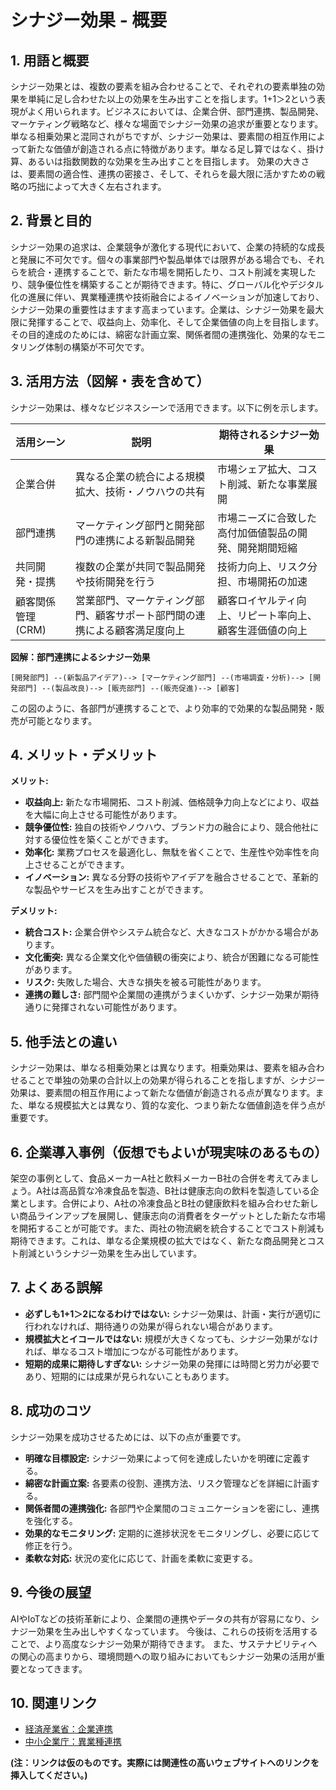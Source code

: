 # シナジー効果 - 概要

## 1. 用語と概要

シナジー効果とは、複数の要素を組み合わせることで、それぞれの要素単独の効果を単純に足し合わせた以上の効果を生み出すことを指します。1+1＞2という表現がよく用いられます。ビジネスにおいては、企業合併、部門連携、製品開発、マーケティング戦略など、様々な場面でシナジー効果の追求が重要となります。  単なる相乗効果と混同されがちですが、シナジー効果は、要素間の相互作用によって新たな価値が創造される点に特徴があります。単なる足し算ではなく、掛け算、あるいは指数関数的な効果を生み出すことを目指します。  効果の大きさは、要素間の適合性、連携の密接さ、そして、それらを最大限に活かすための戦略の巧拙によって大きく左右されます。


## 2. 背景と目的

シナジー効果の追求は、企業競争が激化する現代において、企業の持続的な成長と発展に不可欠です。個々の事業部門や製品単体では限界がある場合でも、それらを統合・連携することで、新たな市場を開拓したり、コスト削減を実現したり、競争優位性を構築することが期待できます。特に、グローバル化やデジタル化の進展に伴い、異業種連携や技術融合によるイノベーションが加速しており、シナジー効果の重要性はますます高まっています。企業は、シナジー効果を最大限に発揮することで、収益向上、効率化、そして企業価値の向上を目指します。その目的達成のためには、綿密な計画立案、関係者間の連携強化、効果的なモニタリング体制の構築が不可欠です。


## 3. 活用方法（図解・表を含めて）

シナジー効果は、様々なビジネスシーンで活用できます。以下に例を示します。

| 活用シーン         | 説明                                                                     | 期待されるシナジー効果                                      |
|----------------------|-------------------------------------------------------------------------|-----------------------------------------------------------|
| 企業合併            | 異なる企業の統合による規模拡大、技術・ノウハウの共有                     | 市場シェア拡大、コスト削減、新たな事業展開                |
| 部門連携            | マーケティング部門と開発部門の連携による新製品開発                         | 市場ニーズに合致した高付加価値製品の開発、開発期間短縮     |
| 共同開発・提携       | 複数の企業が共同で製品開発や技術開発を行う                             | 技術力向上、リスク分担、市場開拓の加速                   |
| 顧客関係管理(CRM)    | 営業部門、マーケティング部門、顧客サポート部門間の連携による顧客満足度向上 | 顧客ロイヤルティ向上、リピート率向上、顧客生涯価値の向上 |


**図解：部門連携によるシナジー効果**

```
[開発部門] --(新製品アイデア)--> [マーケティング部門] --(市場調査・分析)--> [開発部門] --(製品改良)--> [販売部門] --(販売促進)--> [顧客]
```

この図のように、各部門が連携することで、より効率的で効果的な製品開発・販売が可能となります。


## 4. メリット・デメリット

**メリット:**

* **収益向上:** 新たな市場開拓、コスト削減、価格競争力向上などにより、収益を大幅に向上させる可能性があります。
* **競争優位性:** 独自の技術やノウハウ、ブランド力の融合により、競合他社に対する優位性を築くことができます。
* **効率化:** 業務プロセスを最適化し、無駄を省くことで、生産性や効率性を向上させることができます。
* **イノベーション:** 異なる分野の技術やアイデアを融合させることで、革新的な製品やサービスを生み出すことができます。


**デメリット:**

* **統合コスト:** 企業合併やシステム統合など、大きなコストがかかる場合があります。
* **文化衝突:** 異なる企業文化や価値観の衝突により、統合が困難になる可能性があります。
* **リスク:** 失敗した場合、大きな損失を被る可能性があります。
* **連携の難しさ:** 部門間や企業間の連携がうまくいかず、シナジー効果が期待通りに発揮されない可能性があります。


## 5. 他手法との違い

シナジー効果は、単なる相乗効果とは異なります。相乗効果は、要素を組み合わせることで単独の効果の合計以上の効果が得られることを指しますが、シナジー効果は、要素間の相互作用によって新たな価値が創造される点が異なります。また、単なる規模拡大とは異なり、質的な変化、つまり新たな価値創造を伴う点が重要です。


## 6. 企業導入事例（仮想でもよいが現実味のあるもの）

架空の事例として、食品メーカーA社と飲料メーカーB社の合併を考えてみましょう。A社は高品質な冷凍食品を製造、B社は健康志向の飲料を製造している企業とします。合併により、A社の冷凍食品とB社の健康飲料を組み合わせた新しい商品ラインアップを展開し、健康志向の消費者をターゲットとした新たな市場を開拓することが可能です。また、両社の物流網を統合することでコスト削減も期待できます。これは、単なる企業規模の拡大ではなく、新たな商品開発とコスト削減というシナジー効果を生み出しています。


## 7. よくある誤解

* **必ずしも1+1＞2になるわけではない:** シナジー効果は、計画・実行が適切に行われなければ、期待通りの効果が得られない場合があります。
* **規模拡大とイコールではない:** 規模が大きくなっても、シナジー効果がなければ、単なるコスト増加につながる可能性があります。
* **短期的成果に期待しすぎない:** シナジー効果の発揮には時間と労力が必要であり、短期的には成果が見られないこともあります。


## 8. 成功のコツ

シナジー効果を成功させるためには、以下の点が重要です。

* **明確な目標設定:**  シナジー効果によって何を達成したいかを明確に定義する。
* **綿密な計画立案:** 各要素の役割、連携方法、リスク管理などを詳細に計画する。
* **関係者間の連携強化:** 各部門や企業間のコミュニケーションを密にし、連携を強化する。
* **効果的なモニタリング:** 定期的に進捗状況をモニタリングし、必要に応じて修正を行う。
* **柔軟な対応:**  状況の変化に応じて、計画を柔軟に変更する。


## 9. 今後の展望

AIやIoTなどの技術革新により、企業間の連携やデータの共有が容易になり、シナジー効果を生み出しやすくなっています。 今後は、これらの技術を活用することで、より高度なシナジー効果が期待できます。  また、サステナビリティへの関心の高まりから、環境問題への取り組みにおいてもシナジー効果の活用が重要となってきます。


## 10. 関連リンク

* [経済産業省：企業連携](仮のリンク)
* [中小企業庁：異業種連携](仮のリンク)


**(注：リンクは仮のものです。実際には関連性の高いウェブサイトへのリンクを挿入してください。)**
